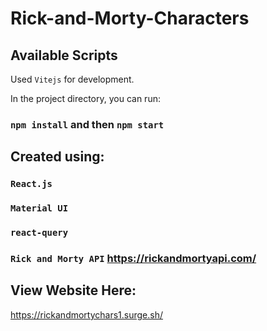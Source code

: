 # Rick-and-Morty-Characters

## Available Scripts
Used `Vitejs` for development.

In the project directory, you can run: 
### `npm install` and then `npm start`

## Created using:
### `React.js`
### `Material UI`
### `react-query`
### `Rick and Morty API` https://rickandmortyapi.com/

## View Website Here:
https://rickandmortychars1.surge.sh/
